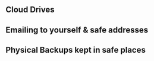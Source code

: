 
## Cloud Drives

## Emailing to yourself & safe addresses

## Physical Backups kept in safe places
